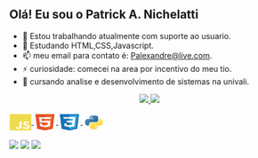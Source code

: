 ## Olá! Eu sou o Patrick A. Nichelatti

- 🔭 Estou trabalhando atualmente com suporte ao usuario.  
- 🌱 Estudando HTML,CSS,Javascript.
- 📫 meu email para contato é: Palexandre@live.com.
- ⚡ curiosidade: comecei na area por incentivo do meu tio.
- 🦾 cursando analise e desenvolvimento de sistemas na univali.
<div align="center">
  <a href="https://github.com/Patrickalex-dot">
  <img height="140em" src="https://github-readme-stats.vercel.app/api?username=Patrickalex-dot&show_icons=true&theme=midnight-purple&include_all_commits=true&count_private=true"/>
  <img height="140em" src="https://github-readme-stats.vercel.app/api/top-langs/?username=Patrickalex-dot&layout=compact&langs_count=7&theme=midnight-purple"/>
</div>
  <div style="display: inline_block"><br>
  <img align="center" alt="Rafa-Js" height="30" width="40" src="https://raw.githubusercontent.com/devicons/devicon/master/icons/javascript/javascript-plain.svg">
  <img align="center" alt="Rafa-HTML" height="30" width="40" src="https://raw.githubusercontent.com/devicons/devicon/master/icons/html5/html5-original.svg">
  <img align="center" alt="Rafa-CSS" height="30" width="40" src="https://raw.githubusercontent.com/devicons/devicon/master/icons/css3/css3-original.svg">
  <img align="center" alt="Rafa-Python" height="30" width="40" src="https://raw.githubusercontent.com/devicons/devicon/master/icons/python/python-original.svg">
  
 
</div>
  <br>
  
  <div> 
  <a href="https://instagram.com/patricknichelatti" target="_blank"><img src="https://img.shields.io/badge/-Instagram-%23E4405F?style=for-the-badge&logo=instagram&logoColor=white" target="_blank"></a>
  <a href = "mailto:Palexandre@live.com"><img src="https://img.shields.io/badge/Microsoft_Outlook-0078D4?style=for-the-badge&logo=microsoft-outlook&logoColor=white" target="_blank"></a>
  <a href="www.linkedin.com/in/patrick-alexandre-nichelatti-8b0b88199" target="_blank"><img src="https://img.shields.io/badge/-LinkedIn-%230077B5?style=for-the-badge&logo=linkedin&logoColor=white" target="_blank"></a> 
  
    
    
